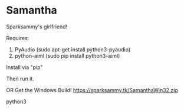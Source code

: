 # Samantha

Sparksammy's girlfriend!

Requires:

1. PyAudio (sudo apt-get install python3-pyaudio)
2. python-aiml (sudo pip install python3-aiml)

Install via "pip"

Then run it.

OR Get the Windows Build!
https://sparksammy.tk/SamanthaWin32.zip

python3
